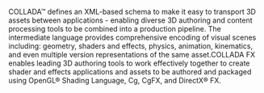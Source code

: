 COLLADA™ defines an XML-based schema to make it easy to transport 3D assets between applications - enabling diverse 3D authoring and content processing tools to be combined into a production pipeline. The intermediate language provides comprehensive encoding of visual scenes including: geometry, shaders and effects, physics, animation, kinematics, and even multiple version representations of the same asset.COLLADA FX enables leading 3D authoring tools to work effectively together to create shader and effects applications and assets to be authored and packaged using OpenGL® Shading Language, Cg, CgFX, and DirectX® FX. 